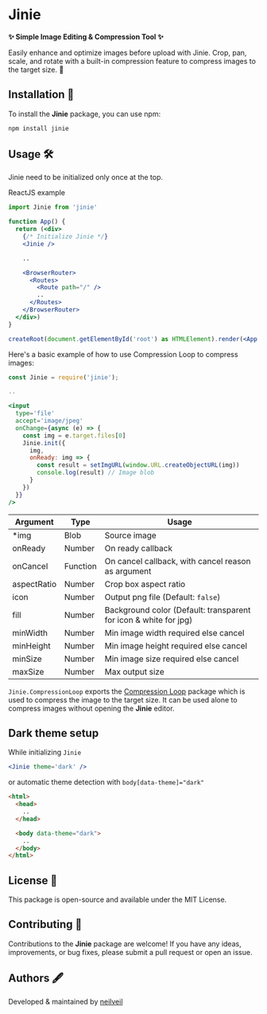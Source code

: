 # Jinie

**✨ Simple Image Editing & Compression Tool ✨**

Easily enhance and optimize images before upload with Jinie. Crop, pan, scale, and rotate with a built-in compression feature to compress images to the target size. 🚀

## Installation 🚀

To install the **Jinie** package, you can use npm:

```bash
npm install jinie
```

## Usage 🛠️

Jinie need to be initialized only once at the top.

ReactJS example

```jsx
import Jinie from 'jinie'

function App() {
  return (<div>
    {/* Initialize Jinie */}
    <Jinie />

    ..

    <BrowserRouter>
      <Routes>
        <Route path="/" />
        ..
      </Routes>
    </BrowserRouter>
  </div>)
}

createRoot(document.getElementById('root') as HTMLElement).render(<App />)
```

Here's a basic example of how to use Compression Loop to compress images:

```jsx
const Jinie = require('jinie');

..

<input
  type='file'
  accept='image/jpeg'
  onChange={async (e) => {
    const img = e.target.files[0]
    Jinie.init({
      img,
      onReady: img => {
        const result = setImgURL(window.URL.createObjectURL(img))
        console.log(result) // Image blob
      }
    })
  }}
/>
```

| Argument    | Type     | Usage                                                            |
| ----------- | -------- | ---------------------------------------------------------------- |
| \*img       | Blob     | Source image                                                     |
| onReady     | Number   | On ready callback                                                |
| onCancel    | Function | On cancel callback, with cancel reason as argument               |
| aspectRatio | Number   | Crop box aspect ratio                                            |
| icon        | Number   | Output png file (Default: `false`)                               |
| fill        | Number   | Background color (Default: transparent for icon & white for jpg) |
| minWidth    | Number   | Min image width required else cancel                             |
| minHeight   | Number   | Min image height required else cancel                            |
| minSize     | Number   | Min image size required else cancel                              |
| maxSize     | Number   | Max output size                                                  |

`Jinie.CompressionLoop` exports the [Compression Loop](https://github.com/neilveil/compression-loop) package which is used to compress the image to the target size. It can be used alone to compress images without opening the **Jinie** editor.

## Dark theme setup

While initializing `Jinie`

```jsx
<Jinie theme='dark' />
```

or automatic theme detection with `body[data-theme]="dark"`

```html
<html>
  <head>
    ..
  </head>

  <body data-theme="dark">
    ..
  </body>
</html>
```

## License 📜

This package is open-source and available under the MIT License.

## Contributing 🙌

Contributions to the **Jinie** package are welcome! If you have any ideas, improvements, or bug fixes, please submit a pull request or open an issue.

## Authors 🖋️

Developed & maintained by [neilveil](https://github.com/neilveil)
